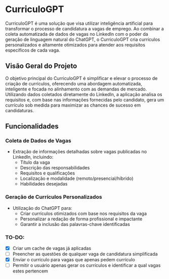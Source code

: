 # CurriculoGPT

CurriculoGPT é uma solução que visa utilizar inteligência artificial para transformar o processo de candidatura a vagas de emprego. Ao combinar a coleta automatizada de dados de vagas no LinkedIn com o poder da geração de linguagem natural do ChatGPT, o CurriculoGPT cria currículos personalizados e altamente otimizados para atender aos requisitos específicos de cada vaga.

## Visão Geral do Projeto

O objetivo principal do CurriculoGPT é simplificar e elevar o processo de criação de currículos, oferecendo uma abordagem automatizada, inteligente e focada no alinhamento com as demandas de mercado. Utilizando dados coletados diretamente do LinkedIn, a aplicação analisa os requisitos e, com base nas informações fornecidas pelo candidato, gera um currículo sob medida para maximizar as chances de sucesso em candidaturas.

## Funcionalidades

### Coleta de Dados de Vagas
- Extração de informações detalhadas sobre vagas publicadas no LinkedIn, incluindo:
  - Título da vaga
  - Descrição das responsabilidades
  - Requisitos e qualificações
  - Localização e modalidade (remoto/presencial/híbrido)
  - Habilidades desejadas

### Geração de Currículos Personalizados
- Utilização do ChatGPT para:
  - Criar currículos otimizados com base nos requisitos da vaga
  - Personalizar a redação de forma profissional e impactante
  - Garantir a inclusão das palavras-chave identificadas

### TO-DO:
- [X] Criar um cache de vagas já aplicadas
- [ ] Preencher as questões de qualquer vaga de candidatura simplificada
- [x] Enviar o currículo para vagas que apenas pedem currículo
- [ ] Permitir o usuário apenas gerar os currículos e identificar a qual vagas estes pertencem
